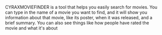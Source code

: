 CYRAXMOVIEFINDER is a tool that helps you easily search for movies. You can type in the name of a movie you want to find, and it will show you information about that movie, like its poster, when it was released, and a brief summary. You can also see things like how people have rated the movie and what it's about

